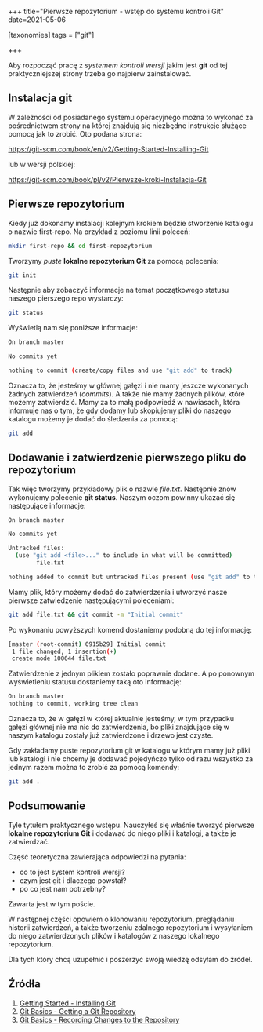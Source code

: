 +++
title="Pierwsze repozytorium  - wstęp do systemu kontroli Git"
date=2021-05-06

[taxonomies]
tags = ["git"]

+++

Aby rozpocząć pracę z *systemem kontroli wersji* jakim jest **git** od tej praktyczniejszej strony trzeba go najpierw zainstalować. 

## Instalacja git

W zależności od posiadanego systemu operacyjnego można to wykonać za pośrednictwem strony na której znajdują się niezbędne instrukcje służące pomocą jak to zrobić. Oto podana strona:

https://git-scm.com/book/en/v2/Getting-Started-Installing-Git

lub w wersji polskiej:

https://git-scm.com/book/pl/v2/Pierwsze-kroki-Instalacja-Git

## Pierwsze repozytorium

Kiedy już dokonamy instalacji kolejnym krokiem będzie stworzenie katalogu o nazwie first-repo. Na przykład z poziomu linii poleceń:
```bash
mkdir first-repo && cd first-repozytorium
```

Tworzymy *puste* **lokalne repozytorium Git** za pomocą polecenia:
```bash
git init
```

Następnie aby zobaczyć informacje na temat początkowego statusu naszego pierszego repo wystarczy:
```bash
git status
```

Wyświetlą nam się poniższe informacje:
```bash
On branch master

No commits yet

nothing to commit (create/copy files and use "git add" to track)
```

Oznacza to, że jesteśmy w głównej gałęzi i nie mamy jeszcze wykonanych żadnych zatwierdzeń (*commits*). A także nie mamy żadnych plików, które możemy zatwierdzić. Mamy za to małą podpowiedź w nawiasach, która informuje nas o tym, że gdy dodamy lub skopiujemy pliki do naszego katalogu możemy je dodać do śledzenia za pomocą:
```bash
git add 
```

## Dodawanie i zatwierdzenie pierwszego pliku do repozytorium

Tak więc tworzymy przykładowy plik o nazwie *file.txt*. Następnie znów wykonujemy polecenie **git status**. Naszym oczom powinny ukazać się następujące informacje:
```bash
On branch master

No commits yet

Untracked files:
  (use "git add <file>..." to include in what will be committed)
        file.txt

nothing added to commit but untracked files present (use "git add" to track)
```

Mamy plik, który możemy dodać do zatwierdzenia i utworzyć nasze pierwsze zatwiedzenie następującymi poleceniami:
```bash
git add file.txt && git commit -m "Initial commit"
```

Po wykonaniu powyższych komend dostaniemy podobną do tej informację:
```bash
[master (root-commit) 0915b29] Initial commit
 1 file changed, 1 insertion(+)
 create mode 100644 file.txt
```

Zatwierdzenie z jednym plikiem zostało poprawnie dodane. A po ponownym wyświetleniu statusu dostaniemy taką oto informację:
```bash
On branch master
nothing to commit, working tree clean
```

Oznacza to, że w gałęzi w której aktualnie jesteśmy, w tym przypadku gałęzi głównej nie ma nic do zatwierdzenia, bo pliki znajdujące się w naszym katalogu zostały już zatwierdzone i drzewo jest czyste.

Gdy zakładamy puste repozytorium git w katalogu w którym mamy już pliki lub katalogi i nie chcemy je dodawać pojedyńczo tylko od razu wszystko za jednym razem można to zrobić za pomocą komendy:
```bash
git add .
```

## Podsumowanie
Tyle tytułem praktycznego wstępu. Nauczyłeś się właśnie tworzyć pierwsze **lokalne repozytorium Git** i dodawać do niego pliki i katalogi, a także je zatwierdzać.  

Część teoretyczna zawierająca odpowiedzi na pytania:
- co to jest system kontroli wersji?
- czym jest git i dlaczego powstał?
- po co jest nam potrzebny?

Zawarta jest w tym poście.

W następnej części opowiem o klonowaniu repozytorium, preglądaniu historii zatwierdzeń, a także tworzeniu zdalnego repozytorium i wysyłaniem do niego zatwierdzonych plików i katalogów z naszego lokalnego repozytorium. 

Dla tych który chcą uzupełnić i poszerzyć swoją wiedzę odsyłam do źródeł.

## Źródła

1. [Getting Started - Installing Git](http://git-scm.com/book/en/v2/Getting-Started-Installing-Git)
2. [Git Basics - Getting a Git Repository](http://git-scm.com/book/en/v2/Git-Basics-Getting-a-Git-Repository)
3. [Git Basics - Recording Changes to the Repository](http://git-scm.com/book/en/v2/Git-Basics-Recording-Changes-to-the-Repository)